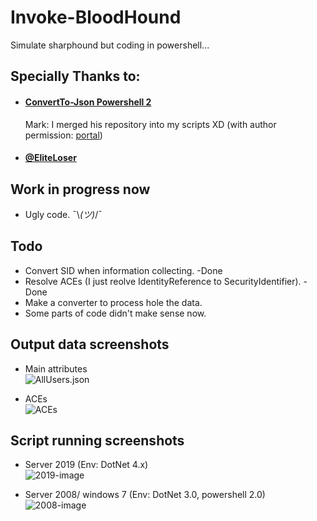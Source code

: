 # Invoke-BloodHound
Simulate sharphound but coding in powershell...

## Specially Thanks to:
- #### [ConvertTo-Json Powershell 2](https://github.com/EliteLoser/ConvertTo-Json)
  Mark: I merged his repository into my scripts XD (with author permission: [portal](https://github.com/EliteLoser/ConvertTo-Json/issues/5))
- #### [@EliteLoser](https://github.com/EliteLoser)

## Work in progress now
- Ugly code. ¯\\_(ツ)_/¯

## Todo
- Convert SID when information collecting. -Done
- Resolve ACEs (I just reolve IdentityReference to SecurityIdentifier). -Done
- Make a converter to process hole the data.
- Some parts of code didn't make sense now.

## Output data screenshots
- Main attributes  
![AllUsers.json](https://user-images.githubusercontent.com/30458572/158513355-c6777ac9-23c4-4f0b-a627-a870cc978819.png)

- ACEs  
![ACEs](https://user-images.githubusercontent.com/30458572/158513590-5b8a96d2-fc22-424a-8b88-ff5e6e6d9cf4.png)


## Script running screenshots
- Server 2019 (Env: DotNet 4.x)  
![2019-image](https://user-images.githubusercontent.com/30458572/158213041-0c42489c-3821-4ad2-82e7-3e10048c72ea.png)
 
- Server 2008/ windows 7 (Env: DotNet 3.0, powershell 2.0)  
![2008-image](https://user-images.githubusercontent.com/30458572/158213221-41554c2e-327a-4049-8754-e57d2f96254f.png)
